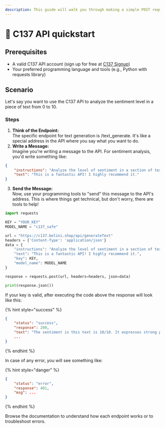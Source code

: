 ```yaml
---
description: This guide will walk you through making a simple POST request to the C137 API.
---
```


# 🚀 C137 API quickstart

## **Prerequisites**

* A valid C137 API account (sign up for free at  [C137 Signup](https://c137.belini.shop/signup))
* Your preferred programming language and tools (e.g., Python with requests library)

## **Scenario**

Let's say you want to use the C137 API to analyze the sentiment level in a piece of text from 0 to 10.

### **Steps**

1. **Think of the Endpoint:**\
   The specific endpoint for text generation is /text\_generate. It's like a special address in the API where you say what you want to do.
2. **Write a Message:**\
   Imagine you're writing a message to the API. For sentiment analysis, you'd write something like:

```json
{
    "instructions": "Analyze the level of sentiment in a section of text from 0 to 10.",
    "text": "This is a fantastic API! I highly recommend it."
}
```

3. **Send the Message:**\
   Now, use your programming tools to "send" this message to the API's address. This is where things get technical, but don't worry, there are tools to help!

```python
import requests

KEY = "YOUR_KEY"
MODEL_NAME = "c137_safe"

url = "https://c137.belini.shop/api/generateText"
headers = {'Content-Type': 'application/json'}
data = {
    "instructions": "Analyze the level of sentiment in a section of text from 0 to 10.",
    "text": "This is a fantastic API! I highly recommend it.",
    "key": KEY,
    "model_name": MODEL_NAME
}

response = requests.post(url, headers=headers, json=data)

print(response.json())
```

If your key is valid, after executing the code above the response will look like this:

{% hint style="success" %}
```json
{
    "status": "success",
    "response": 200,
    "text": "The sentiment in this text is 10/10. It expresses strong positive sentiment with words like \"fantastic\" and \"highly recommend\"."
    ...
}
```
{% endhint %}

In case of any error, you will see something like:

{% hint style="danger" %}
```json
{
    "status": "error",
    "response": 401,
    "msg": ...
}
```
{% endhint %}

Browse the documentation to understand how each endpoint works or to troubleshoot errors.
